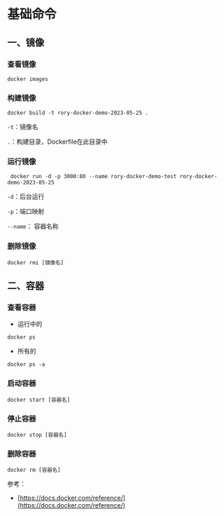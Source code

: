 # 基础命令

## 一、镜像

### 查看镜像

```
docker images
```

### 构建镜像

```
docker build -t rory-docker-demo-2023-05-25 . 
```

`-t`：镜像名

`.`：构建目录，Dockerfile在此目录中

### 运行镜像

```
 docker run -d -p 3000:80 --name rory-docker-demo-test rory-docker-demo-2023-05-25 
```

`-d`：后台运行

`-p`：端口映射

`--name`： 容器名称

### 删除镜像

```
docker rmi [镜像名]
```

## 二、容器

### 查看容器

* 运行中的

```
docker ps
```

* 所有的

```
docker ps -a
```

### 启动容器

```
docker start [容器名]
```

### 停止容器

```
docker stop [容器名]
```

### 删除容器

```
docker rm [容器名]
```

















参考：

* [https://docs.docker.com/reference/](https://docs.docker.com/reference/)





























